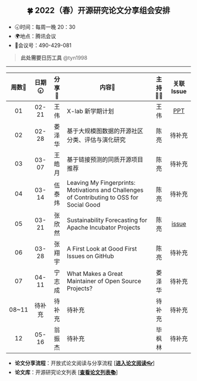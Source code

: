 ## <p align="center">🍀 2022（春）开源研究论文分享组会安排</p>

- 🕣时间：每周一晚 20：30
- 🌍地点：腾讯会议
- 📠会议号：490-429-081

> **此处需要日历工具** @tyn1998

****


周数📆  | 日期🕣 | 分享🙋 | 内容📒 | 主持💂‍♂️ | 关联 Issue |
:--------:|:--------:|:--------:|--------|:--------:|:--------:|
01  | 02-21 | 王伟 | X-lab 新学期计划 | 王伟 | [PPT](https://xlab2017.yuque.com/msdpvs/mif83s/25968929)  |
02  | 02-28 | 娄泽华 | 基于大规模图数据的开源社区分类、评估与演化研究 | 陈亮 | 待补充 |
03  | 03-07 | 王皓月 | 基于链接预测的同质开源项目推荐 | 陈亮 | 待补充 |
04  | 03-14 | 伍泰炜 | Leaving My Fingerprints: Motivations and Challenges of Contributing to OSS for Social Good | 陈亮 | 待补充 |
05  | 03-21 | 张欣然 | Sustainability Forecasting for Apache Incubator Projects | 陈亮 | [issue](https://github.com/X-lab2017/open-research/issues/40) |
06  | 03-28 | 张翔宇 | A First Look at Good First Issues on GitHub | 陈亮 | 待补充 |
07  | 04-11 | 宁志成 | What Makes a Great Maintainer of Open Source Projects? | 娄泽华 | 待补充 |
08~11  | 待补充 | 待补充 | 待补充 | 待补充 | 待补充 |
12  | 05-16 | 翁振杰 | 待补充 | 毕枫林 | 待补充 |
						


* **论文分享流程**：开放式论文阅读与分享流程 [[**进入论文阅读👓**](https://github.com/X-lab2017/open-research/tree/main/OpenReading "论文阅读")]
* **论文库**：开源研究论文列表 [[**查看论文列表📚**](https://github.com/X-lab2017/open-research/blob/main/openlist.md "论文列表")]
